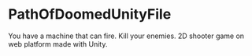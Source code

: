# PathOfDoomedUnityFile
 You have a machine that can fire. Kill your enemies. 2D shooter game on web platform made with Unity.
